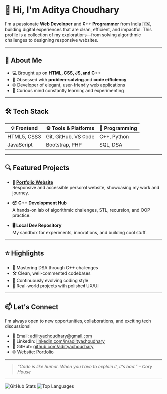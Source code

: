 
# 👋 Hi, I'm Aditya Choudhary

I'm a passionate **Web Developer** and **C++ Programmer** from India 🇮🇳, building digital experiences that are clean, efficient, and impactful. This profile is a collection of my explorations—from solving algorithmic challenges to designing responsive websites.

---

## 🧠 About Me

- 💻 Brought up on **HTML, CSS, JS, and C++**
- 🔄 Obsessed with **problem-solving** and **code efficiency**
- 🌐 Developer of elegant, user-friendly web applications
- 🧩 Curious mind constantly learning and experimenting

---

## 🛠️ Tech Stack

| 💡 Frontend     | ⚙️ Tools & Platforms | 🧠 Programming |
|----------------|----------------------|----------------|
| HTML5, CSS3    | Git, GitHub, VS Code | C++, Python    |
| JavaScript     | Bootstrap, PHP       | SQL, DSA       |

---

## 🔍 Featured Projects

- **🚀 [Portfolio Website](https://adiityachoudhary.github.io/web-dev/)**  
  Responsive and accessible personal website, showcasing my work and journey.

- **📦 C++ Development Hub**  
  A hands-on lab of algorithmic challenges, STL, recursion, and OOP practice.

- **🖥️ Local Dev Repository**  
  My sandbox for experiments, innovations, and building cool stuff.

---

## ⭐ Highlights

- 🔁 Mastering DSA through C++ challenges
- 🛠 Clean, well-commented codebases
- 🎯 Continuously evolving coding style
- 💼 Real-world projects with polished UX/UI

---

## 📫 Let's Connect

I'm always open to new opportunities, collaborations, and exciting tech discussions!

- 📧 Email: [adiiityachoudhary@gmail.com](mailto:adiiityachoudhary@gmail.com)
- 💼 LinkedIn: [linkedin.com/in/adiityachoudhary](https://www.linkedin.com/in/adiityachoudhary/)
- 🐙 GitHub: [github.com/adiityachoudhary](https://github.com/adiityachoudhary)
- 🌐 Website: [Portfolio](https://adiityachoudhary.github.io/web-dev/)

---

> *“Code is like humor. When you have to explain it, it’s bad.” – Cory House*

---

![GitHub Stats](https://github-readme-stats.vercel.app/api?username=adiityachoudhary&show_icons=true&theme=radical)
![Top Languages](https://github-readme-stats.vercel.app/api/top-langs/?username=adiityachoudhary&layout=compact&theme=radical)
